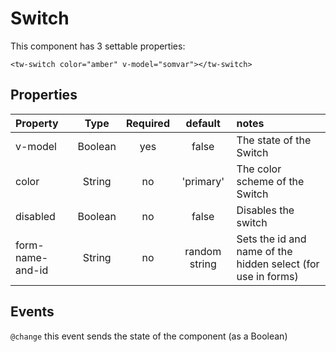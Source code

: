 # Switch

This component has 3 settable properties:

```vue
<tw-switch color="amber" v-model="somvar"></tw-switch>
```
## Properties

| Property         |  Type   | Required |    default    | notes                                                        |
|:-----------------|:-------:|:--------:|:-------------:|:-------------------------------------------------------------|
| v-model          | Boolean |   yes    |     false     | The state of the Switch                                      |
| color            | String  |    no    |   'primary'   | The color scheme of the Switch                               |
| disabled         | Boolean |    no    |     false     | Disables the switch                                          |
| form-name-and-id | String  |    no    | random string | Sets the id and name of the hidden select (for use in forms) |

## Events

```@change``` this event sends the state of the component (as a Boolean) 

